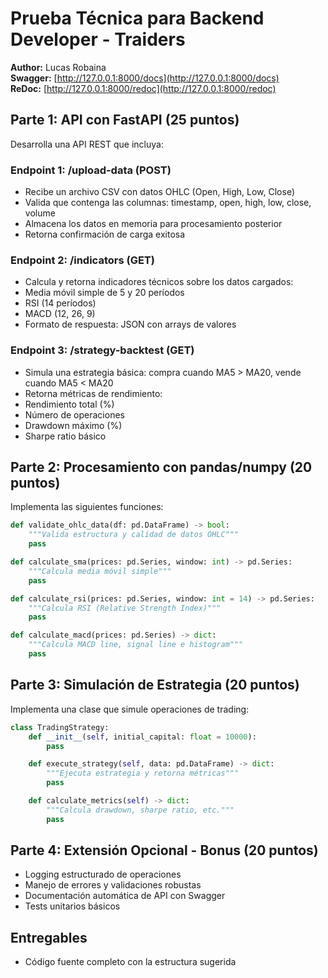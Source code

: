 # Prueba Técnica para Backend Developer - Traiders

**Author:** Lucas Robaina  
**Swagger:** [http://127.0.0.1:8000/docs](http://127.0.0.1:8000/docs)  
**ReDoc:** [http://127.0.0.1:8000/redoc](http://127.0.0.1:8000/redoc)

## Parte 1: API con FastAPI (25 puntos)
Desarrolla una API REST que incluya:

### Endpoint 1: /upload-data (POST)
- Recibe un archivo CSV con datos OHLC (Open, High, Low, Close)
- Valida que contenga las columnas: timestamp, open, high, low, close, volume
- Almacena los datos en memoria para procesamiento posterior
- Retorna confirmación de carga exitosa

### Endpoint 2: /indicators (GET)
- Calcula y retorna indicadores técnicos sobre los datos cargados:
- Media móvil simple de 5 y 20 períodos
- RSI (14 períodos)
- MACD (12, 26, 9)
- Formato de respuesta: JSON con arrays de valores

### Endpoint 3: /strategy-backtest (GET)
- Simula una estrategia básica: compra cuando MA5 > MA20, vende cuando MA5 < MA20
- Retorna métricas de rendimiento:
- Rendimiento total (%)
- Número de operaciones
- Drawdown máximo (%)
- Sharpe ratio básico

## Parte 2: Procesamiento con pandas/numpy (20 puntos)
Implementa las siguientes funciones:

```python
def validate_ohlc_data(df: pd.DataFrame) -> bool:
    """Valida estructura y calidad de datos OHLC"""
    pass

def calculate_sma(prices: pd.Series, window: int) -> pd.Series:
    """Calcula media móvil simple"""
    pass

def calculate_rsi(prices: pd.Series, window: int = 14) -> pd.Series:
    """Calcula RSI (Relative Strength Index)"""
    pass

def calculate_macd(prices: pd.Series) -> dict:
    """Calcula MACD line, signal line e histogram"""
    pass
```

## Parte 3: Simulación de Estrategia (20 puntos)
Implementa una clase que simule operaciones de trading:

```python
class TradingStrategy:
    def __init__(self, initial_capital: float = 10000):
        pass

    def execute_strategy(self, data: pd.DataFrame) -> dict:
        """Ejecuta estrategia y retorna métricas"""
        pass

    def calculate_metrics(self) -> dict:
        """Calcula drawdown, sharpe ratio, etc."""
        pass
```

## Parte 4: Extensión Opcional - Bonus (20 puntos)
- Logging estructurado de operaciones
- Manejo de errores y validaciones robustas
- Documentación automática de API con Swagger
- Tests unitarios básicos

## Entregables
- Código fuente completo con la estructura sugerida

